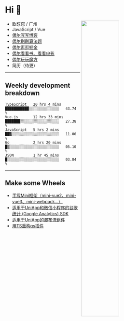 # Hi 👋

[<img align="right" width="50%" src="https://github-readme-stats.vercel.app/api?username=OUDUIDUI&theme=dark&show_icons=true">](https://metrics.lecoq.io/OUDUIDUI?template=classic&#41;)


- 欧怼怼 / 广州
- JavaScript / Vue
- [偶尔写写博客](ouduidui.cn)
- [偶尔刷刷算法题](https://github.com/OUDUIDUI/algorithm-brushing)
- [偶尔逛逛掘金](https://juejin.cn/user/4309700183594366)
- [偶尔看看书、看看电影](https://www.yuque.com/books/share/3ee1684b-8e19-4849-b5aa-13d1813ded6d)
- [偶尔玩玩魔方](https://cubing.com/results/person/2014OUSH01)
- 简历（待更）

---

##  Weekly development breakdown

<!--START_SECTION:waka-->
```text
TypeScript   20 hrs 4 mins   ███████████░░░░░░░░░░░░░░   43.74 % 
Vue.js       12 hrs 33 mins  ███████░░░░░░░░░░░░░░░░░░   27.38 % 
JavaScript   5 hrs 2 mins    ██▓░░░░░░░░░░░░░░░░░░░░░░   11.00 % 
Go           2 hrs 20 mins   █▒░░░░░░░░░░░░░░░░░░░░░░░   05.10 % 
JSON         1 hr 45 mins    █░░░░░░░░░░░░░░░░░░░░░░░░   03.84 % 
```
<!--END_SECTION:waka-->



---

##  Make some Wheels

- [手写Mini框架（mini-vue2、mini-vue3、mini-webpack...）](https://github.com/OUDUIDUI/mini)
- [适用于UniApp和微信小程序的谷歌统计 (Google Analytics) SDK](https://github.com/OUDUIDUI/ga-tracker)
- [适用于UniApp的瀑布流组件](https://github.com/OUDUIDUI/uniapp-waterfalls-flow)
- [用TS重构qs插件](https://github.com/OUDUIDUI/qs)


